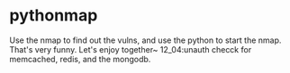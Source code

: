 # pythonmap
Use the nmap to find out the vulns, and use the python to start the nmap. That's very funny. Let's enjoy together~
12_04:unauth checck for memcached, redis, and the mongodb.
